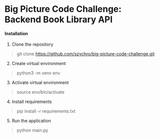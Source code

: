 # Big Picture Code Challenge: Backend Book Library API

#### Installation
1. Clone the repository
> git clone https://github.com/szychro/big-picture-code-challenge.git
2. Create virtual environment
> python3 -m venv env
3. Activate virtual environment
> source env/bin/activate
4. Install requirements
> pip install -r requirements.txt
5. Run the application
> python main.py 


